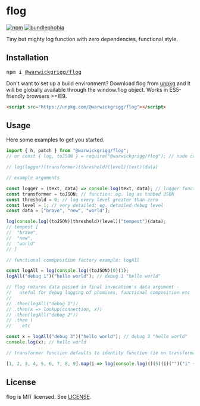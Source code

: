 # flog

[![npm](https://img.shields.io/npm/v/@warwickgrigg/flog.svg)](https://www.npmjs.org/package/@warwickgrigg/flog)
[![bundlephobia](https://img.shields.io/bundlephobia/minzip/@warwickgrigg/flog.svg)](https://https://bundlephobia.com/result?p=@warwickgrigg/flog)

Tiny but mighty log function with zero dependencies, functional style.

## Installation

<pre>
npm i <a href=https://www.npmjs.com/package/@warwickgrigg/flog>@warwickgrigg/flog</a>
</pre>

Don't want to set up a build environment? Download flog from [unpkg](https://unpkg.com/@warwickgrigg/flog) and it will be globally available through the window.flog object. Works in ES5-friendly browsers >=IE9.

```html
<script src="https://unpkg.com/@warwickgrigg/flog"></script>
```

## Usage

Here some examples to get you started. 

```jsx
import { h, patch } from "@warwickgrigg/flog";
// or const { log, toJSON } = require("@warwickgrigg/flog"); // node common js

// log(logger)(transformer)(threshold)(level)(text)(data)

// example arguments

const logger = (text, data) => console.log(text, data); // logger function
const transformer = toJSON; // function: eg. log as tabbed JSON
const threshold = 0; // log every level greater than zero
const level = 1; // very detailed; eg. detailed debug level
const data = ["brave", "new", "world"];

log(console.log)(toJSON)(threshold)(level)("tempest")(data);
// tempest [
//  "brave",
//  "new",
//  "world"
// ]

// functional commposition factory example: logAll

const logAll = log(console.log)(toJSON)(0)(1);
logAll("debug 1")("hello world"); // debug 1 "hello world"

// flog returns data passed in final invocation's data argument -
//   useful for debug logging of promises, functional composition etc
//
// .then(logAll("debug 1"))
// .then(x => lookup(connection, x))
// .then(logAll("debug 2"))
// .then (
//    etc

const x = logAll("debug 3")("hello world"); // debug 3 "hello world"
console.log(x); // hello world

// transformer function defaults to identity function (ie no transformation)

[1, 2, 3, 4, 5, 6, 7, 8, 9].map(i => log(console.log)()(5)(i)("")("i" + i)); // i6 i7 i8 i9

```

## License

flog is MIT licensed. See [LICENSE](/LICENSE.md).